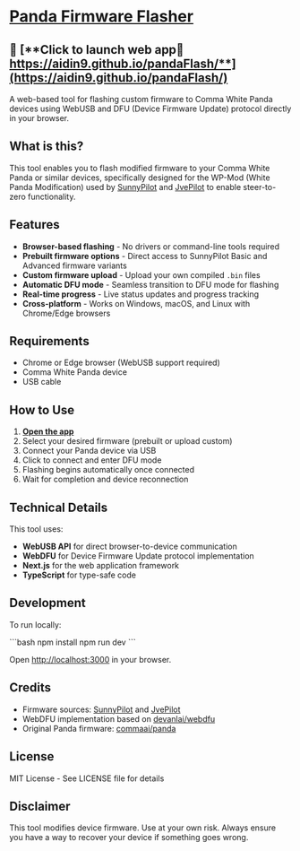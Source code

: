 # [Panda Firmware Flasher](https://aidin9.github.io/pandaFlash/)

## 🚀 [**Click to launch web app🚀 https://aidin9.github.io/pandaFlash/**](https://aidin9.github.io/pandaFlash/)

A web-based tool for flashing custom firmware to Comma White Panda devices using WebUSB and DFU (Device Firmware Update) protocol directly in your browser.

## What is this?

This tool enables you to flash modified firmware to your Comma White Panda or similar devices, specifically designed for the WP-Mod (White Panda Modification) used by [SunnyPilot](https://github.com/sunnyhaibin/sunnypilot) and [JvePilot](https://github.com/jvePilot/openpilot) to enable steer-to-zero functionality.

## Features

- **Browser-based flashing** - No drivers or command-line tools required
- **Prebuilt firmware options** - Direct access to SunnyPilot Basic and Advanced firmware variants
- **Custom firmware upload** - Upload your own compiled `.bin` files
- **Automatic DFU mode** - Seamless transition to DFU mode for flashing
- **Real-time progress** - Live status updates and progress tracking
- **Cross-platform** - Works on Windows, macOS, and Linux with Chrome/Edge browsers

## Requirements

- Chrome or Edge browser (WebUSB support required)
- Comma White Panda device
- USB cable

## How to Use

1. **[Open the app](https://aidin9.github.io/pandaFlash/)**
2. Select your desired firmware (prebuilt or upload custom)
3. Connect your Panda device via USB
4. Click to connect and enter DFU mode
5. Flashing begins automatically once connected
6. Wait for completion and device reconnection

## Technical Details

This tool uses:
- **WebUSB API** for direct browser-to-device communication
- **WebDFU** for Device Firmware Update protocol implementation
- **Next.js** for the web application framework
- **TypeScript** for type-safe code

## Development

To run locally:

\`\`\`bash
npm install
npm run dev
\`\`\`

Open [http://localhost:3000](http://localhost:3000) in your browser.

## Credits

- Firmware sources: [SunnyPilot](https://github.com/sunnyhaibin/sunnypilot) and [JvePilot](https://github.com/jvePilot/openpilot)
- WebDFU implementation based on [devanlai/webdfu](https://github.com/devanlai/webdfu)
- Original Panda firmware: [commaai/panda](https://github.com/commaai/panda)

## License

MIT License - See LICENSE file for details

## Disclaimer

This tool modifies device firmware. Use at your own risk. Always ensure you have a way to recover your device if something goes wrong.

